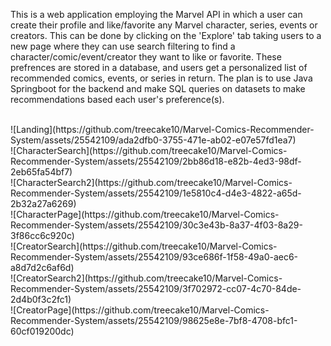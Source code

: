 This is a web application employing the Marvel API in which a user can create their profile and like/favorite any Marvel character, series, events or creators. This can be done by clicking on the 'Explore' tab taking users to a new page where they can use search filtering to find a character/comic/event/creator they want to like or favorite. These prefrences are stored in a database, and users get a personalized list of recommended comics, events, or series in return. The plan is to use Java Springboot for the backend and make SQL queries on datasets to make recommendations based each user's preference(s). 

<br />
![Landing](https://github.com/treecake10/Marvel-Comics-Recommender-System/assets/25542109/ada2dfb0-3755-471e-ab02-e07e57fd1ea7)
<br />
![CharacterSearch](https://github.com/treecake10/Marvel-Comics-Recommender-System/assets/25542109/2bb86d18-e82b-4ed3-98df-2eb65fa54bf7)
<br />
![CharacterSearch2](https://github.com/treecake10/Marvel-Comics-Recommender-System/assets/25542109/1e5810c4-d4e3-4822-a65d-2b32a27a6269)
<br />
![CharacterPage](https://github.com/treecake10/Marvel-Comics-Recommender-System/assets/25542109/30c3e43b-8a37-4f03-8a29-3f86cc6c920c)
<br />
![CreatorSearch](https://github.com/treecake10/Marvel-Comics-Recommender-System/assets/25542109/93ce686f-1f58-49a0-aec6-a8d7d2c6af6d)
<br />
![CreatorSearch2](https://github.com/treecake10/Marvel-Comics-Recommender-System/assets/25542109/3f702972-cc07-4c70-84de-2d4b0f3c2fc1)
<br />
![CreatorPage](https://github.com/treecake10/Marvel-Comics-Recommender-System/assets/25542109/98625e8e-7bf8-4708-bfc1-60cf019200dc)

